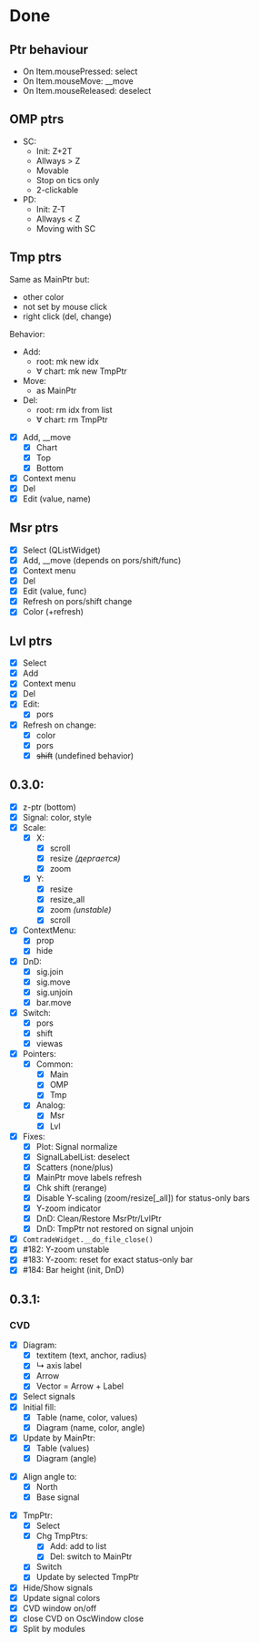# Done

## Ptr behaviour

- On Item.mousePressed: select
- On Item.mouseMove: __move
- On Item.mouseReleased: deselect

## OMP ptrs
- SC:
  + Init: Z+2T
  + Allways > Z
  + Movable
  + Stop on tics only
  + 2-clickable
- PD:
  + Init: Z-T
  + Allways < Z
  + Moving with SC

## Tmp ptrs

Same as MainPtr but:

- other color
- not set by mouse click
- right click (del, change)

Behavior:

- Add:
  + root: mk new idx
  + &forall; chart: mk new TmpPtr
- Move:
  + as MainPtr
- Del:
  + root: rm idx from list
  + &forall; chart: rm TmpPtr

- [x] Add, __move
  - [x] Chart
  - [x] Top
  - [x] Bottom
- [x] Context menu
- [x] Del
- [x] Edit (value, name)

## Msr ptrs

- [x] Select (QListWidget)
- [x] Add, __move (depends on pors/shift/func)
- [x] Context menu
- [x] Del
- [x] Edit (value, func)
- [x] Refresh on pors/shift change
- [x] Color (+refresh)

## Lvl ptrs
- [x] Select
- [x] Add
- [x] Context menu
- [x] Del
- [x] Edit:
  - [x] pors
- [x] Refresh on change:
  + [x] color
  + [x] pors
  + [x] ~~shift~~ (undefined behavior)

## 0.3.0:
- [x] z-ptr (bottom)
- [x] Signal: color, style
- [x] Scale:
  + [x] X:
    * [x] scroll
    * [x] resize *(дергается)*
    * [x] zoom
  + [x] Y:
    * [x] resize
    * [x] resize_all
    * [x] zoom *(unstable)*
    * [x] scroll
- [x] ContextMenu:
  + [x] prop
  + [x] hide
- [x] DnD:
  + [x] sig.join
  + [x] sig.move
  + [x] sig.unjoin
  + [x] bar.move
- [x] Switch:
  + [x] pors
  + [x] shift
  + [x] viewas
- [x] Pointers:
  + [x] Common:
    + [x] Main
    + [x] OMP
    + [x] Tmp
  + [x] Analog:
    * [x] Msr
    * [x] Lvl
- [x] Fixes:
  + [x] Plot: Signal normalize
  + [x] SignalLabelList: deselect
  + [x] Scatters (none/plus)
  + [x] MainPtr move labels refresh
  + [x] Chk shift (rerange)
  + [x] Disable Y-scaling (zoom/resize[_all]) for status-only bars
  + [x] Y-zoom indicator
  + [x] DnD: Clean/Restore MsrPtr/LvlPtr
  + [x] DnD: TmpPtr not restored on signal unjoin
- [x] `ComtradeWidget.__do_file_close()`
- [x] #182: Y-zoom unstable
- [x] #183: Y-zoom: reset for exact status-only bar
- [x] #184: Bar height (init, DnD)

## 0.3.1:
### CVD
- [x] Diagram:
  + [x] textitem (text, anchor, radius)
  + [x] &rdsh; axis label
  + [x] Arrow
  + [x] Vector = Arrow + Label
- [x] Select signals
- [x] Initial fill:
  + [x] Table (name, color, values)
  + [x] Diagram (name, color, angle)
- [x] Update by MainPtr:
  + [x] Table (values)
  + [x] Diagram (angle)
* [x] Align angle to:
  + [x] North
  + [x] Base signal
- [x] TmpPtr:
  + [x] Select
  + [x] Chg TmpPtrs:
    * [x] Add: add to list
    * [x] Del: switch to MainPtr
  * [x] Switch
  + [x] Update by selected TmpPtr
- [x] Hide/Show signals
- [x] Update signal colors
- [x] CVD window on/off
- [x] close CVD on OscWindow close
- [x] Split by modules
